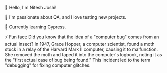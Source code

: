 👋 Hello, I'm Nitesh Joshi!

🚀 I'm passionate about QA, and I love testing new projects.

🌱 Currently learning Cypress.

⚡ Fun fact: Did you know that the idea of a "computer bug" comes from an actual insect? In 1947, Grace Hopper, a computer scientist, found a moth stuck in a relay of the Harvard Mark II computer, causing it to malfunction. She removed the moth and taped it into the computer's logbook, noting it as the "first actual case of bug being found." This incident led to the term "debugging" for fixing computer glitches.
